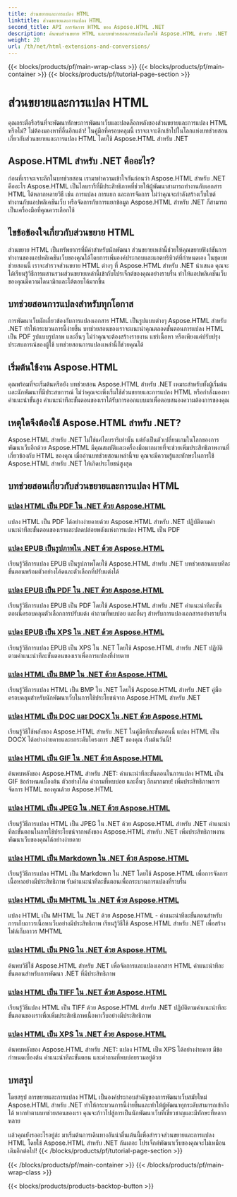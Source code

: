 ```yaml
---
title: ส่วนขยายและการแปลง HTML
linktitle: ส่วนขยายและการแปลง HTML
second_title: API การจัดการ HTML ของ Aspose.HTML .NET
description: ค้นพบส่วนขยาย HTML และบทช่วยสอนการแปลงโดยใช้ Aspose.HTML สำหรับ .NET เรียนรู้วิธีเพิ่มประสิทธิภาพการพัฒนาเว็บด้วยบทช่วยสอนที่ครอบคลุมเหล่านี้
weight: 20
url: /th/net/html-extensions-and-conversions/
---
```


{{< blocks/products/pf/main-wrap-class >}}
{{< blocks/products/pf/main-container >}}
{{< blocks/products/pf/tutorial-page-section >}}

# ส่วนขยายและการแปลง HTML


คุณกระตือรือร้นที่จะพัฒนาทักษะการพัฒนาเว็บและปลดล็อกพลังของส่วนขยายและการแปลง HTML หรือไม่? ไม่ต้องมองหาที่อื่นอีกแล้ว! ในคู่มือที่ครอบคลุมนี้ เราจะเจาะลึกเข้าไปในโลกแห่งบทช่วยสอนเกี่ยวกับส่วนขยายและการแปลง HTML โดยใช้ Aspose.HTML สำหรับ .NET

## Aspose.HTML สำหรับ .NET คืออะไร?

ก่อนที่เราจะเจาะลึกในบทช่วยสอน เรามาทำความเข้าใจกันก่อนว่า Aspose.HTML สำหรับ .NET คืออะไร Aspose.HTML เป็นไลบรารีที่มีประสิทธิภาพที่ช่วยให้ผู้พัฒนาสามารถทำงานกับเอกสาร HTML ได้หลากหลายวิธี เช่น การแปลง การแยก และการจัดการ ไม่ว่าคุณจะกำลังสร้างเว็บไซต์ ทำงานกับแอปพลิเคชันเว็บ หรือจัดการกับการแยกข้อมูล Aspose.HTML สำหรับ .NET ก็สามารถเป็นเครื่องมือที่คุณควรเลือกใช้

## ไขข้อข้องใจเกี่ยวกับส่วนขยาย HTML

ส่วนขยาย HTML เป็นทรัพยากรที่มีค่าสำหรับนักพัฒนา ส่วนขยายเหล่านี้ช่วยให้คุณขยายฟังก์ชันการทำงานของแอปพลิเคชันเว็บของคุณได้โดยการเพิ่มองค์ประกอบและแอตทริบิวต์ที่กำหนดเอง ในชุดบทช่วยสอนนี้ เราจะสำรวจส่วนขยาย HTML ต่างๆ ที่ Aspose.HTML สำหรับ .NET นำเสนอ คุณจะได้เรียนรู้วิธีการผสานรวมส่วนขยายเหล่านี้เข้ากับโปรเจ็กต์ของคุณอย่างราบรื่น ทำให้แอปพลิเคชันเว็บของคุณมีความไดนามิกและโต้ตอบได้มากขึ้น

## บทช่วยสอนการแปลงสำหรับทุกโอกาส

การพัฒนาเว็บมักเกี่ยวข้องกับการแปลงเอกสาร HTML เป็นรูปแบบต่างๆ Aspose.HTML สำหรับ .NET ทำให้กระบวนการนี้ง่ายขึ้น บทช่วยสอนของเราจะแนะนำคุณตลอดขั้นตอนการแปลง HTML เป็น PDF รูปแบบรูปภาพ และอื่นๆ ไม่ว่าคุณจะต้องสร้างรายงาน แชร์เนื้อหา หรือเพียงแค่ปรับปรุงประสบการณ์ของผู้ใช้ บทช่วยสอนการแปลงเหล่านี้ก็ช่วยคุณได้

## เริ่มต้นใช้งาน Aspose.HTML

คุณพร้อมที่จะเริ่มต้นหรือยัง บทช่วยสอน Aspose.HTML สำหรับ .NET เหมาะสำหรับทั้งผู้เริ่มต้นและนักพัฒนาที่มีประสบการณ์ ไม่ว่าคุณจะเพิ่งเริ่มใช้ส่วนขยายและการแปลง HTML หรือกำลังมองหาคำแนะนำขั้นสูง คำแนะนำทีละขั้นตอนของเราได้รับการออกแบบมาเพื่อตอบสนองความต้องการของคุณ

## เหตุใดจึงต้องใช้ Aspose.HTML สำหรับ .NET?

Aspose.HTML สำหรับ .NET ไม่ใช่แค่ไลบรารีเท่านั้น แต่ยังเป็นตัวเปลี่ยนเกมในโลกของการพัฒนาเว็บอีกด้วย Aspose.HTML มีคุณสมบัติและเครื่องมือมากมายที่จะช่วยเพิ่มประสิทธิภาพงานที่เกี่ยวข้องกับ HTML ของคุณ เมื่ออ่านบทช่วยสอนเหล่านี้จบ คุณจะมีความรู้และทักษะในการใช้ Aspose.HTML สำหรับ .NET ให้เกิดประโยชน์สูงสุด

## บทช่วยสอนเกี่ยวกับส่วนขยายและการแปลง HTML
### [แปลง HTML เป็น PDF ใน .NET ด้วย Aspose.HTML](./convert-html-to-pdf/)
แปลง HTML เป็น PDF ได้อย่างง่ายดายด้วย Aspose.HTML สำหรับ .NET ปฏิบัติตามคำแนะนำทีละขั้นตอนของเราและปลดปล่อยพลังแห่งการแปลง HTML เป็น PDF
### [แปลง EPUB เป็นรูปภาพใน .NET ด้วย Aspose.HTML](./convert-epub-to-image/)
เรียนรู้วิธีการแปลง EPUB เป็นรูปภาพโดยใช้ Aspose.HTML สำหรับ .NET บทช่วยสอนแบบทีละขั้นตอนพร้อมตัวอย่างโค้ดและตัวเลือกที่ปรับแต่งได้
### [แปลง EPUB เป็น PDF ใน .NET ด้วย Aspose.HTML](./convert-epub-to-pdf/)
เรียนรู้วิธีการแปลง EPUB เป็น PDF โดยใช้ Aspose.HTML สำหรับ .NET คำแนะนำทีละขั้นตอนนี้ครอบคลุมตัวเลือกการปรับแต่ง คำถามที่พบบ่อย และอื่นๆ สำหรับการแปลงเอกสารอย่างราบรื่น
### [แปลง EPUB เป็น XPS ใน .NET ด้วย Aspose.HTML](./convert-epub-to-xps/)
เรียนรู้วิธีการแปลง EPUB เป็น XPS ใน .NET โดยใช้ Aspose.HTML สำหรับ .NET ปฏิบัติตามคำแนะนำทีละขั้นตอนของเราเพื่อการแปลงที่ง่ายดาย
### [แปลง HTML เป็น BMP ใน .NET ด้วย Aspose.HTML](./convert-html-to-bmp/)
เรียนรู้วิธีการแปลง HTML เป็น BMP ใน .NET โดยใช้ Aspose.HTML สำหรับ .NET คู่มือครอบคลุมสำหรับนักพัฒนาเว็บในการใช้ประโยชน์จาก Aspose.HTML สำหรับ .NET
### [แปลง HTML เป็น DOC และ DOCX ใน .NET ด้วย Aspose.HTML](./convert-html-to-doc-docx/)
เรียนรู้วิธีใช้พลังของ Aspose.HTML สำหรับ .NET ในคู่มือทีละขั้นตอนนี้ แปลง HTML เป็น DOCX ได้อย่างง่ายดายและยกระดับโครงการ .NET ของคุณ เริ่มต้นวันนี้!
### [แปลง HTML เป็น GIF ใน .NET ด้วย Aspose.HTML](./convert-html-to-gif/)
ค้นพบพลังของ Aspose.HTML สำหรับ .NET: คำแนะนำทีละขั้นตอนในการแปลง HTML เป็น GIF ข้อกำหนดเบื้องต้น ตัวอย่างโค้ด คำถามที่พบบ่อย และอื่นๆ อีกมากมาย! เพิ่มประสิทธิภาพการจัดการ HTML ของคุณด้วย Aspose.HTML
### [แปลง HTML เป็น JPEG ใน .NET ด้วย Aspose.HTML](./convert-html-to-jpeg/)
เรียนรู้วิธีการแปลง HTML เป็น JPEG ใน .NET ด้วย Aspose.HTML สำหรับ .NET คำแนะนำทีละขั้นตอนในการใช้ประโยชน์จากพลังของ Aspose.HTML สำหรับ .NET เพิ่มประสิทธิภาพงานพัฒนาเว็บของคุณได้อย่างง่ายดาย
### [แปลง HTML เป็น Markdown ใน .NET ด้วย Aspose.HTML](./convert-html-to-markdown/)
เรียนรู้วิธีการแปลง HTML เป็น Markdown ใน .NET โดยใช้ Aspose.HTML เพื่อการจัดการเนื้อหาอย่างมีประสิทธิภาพ รับคำแนะนำทีละขั้นตอนเพื่อกระบวนการแปลงที่ราบรื่น
### [แปลง HTML เป็น MHTML ใน .NET ด้วย Aspose.HTML](./convert-html-to-mhtml/)
แปลง HTML เป็น MHTML ใน .NET ด้วย Aspose.HTML - คำแนะนำทีละขั้นตอนสำหรับการเก็บถาวรเนื้อหาเว็บอย่างมีประสิทธิภาพ เรียนรู้วิธีใช้ Aspose.HTML สำหรับ .NET เพื่อสร้างไฟล์เก็บถาวร MHTML
### [แปลง HTML เป็น PNG ใน .NET ด้วย Aspose.HTML](./convert-html-to-png/)
ค้นพบวิธีใช้ Aspose.HTML สำหรับ .NET เพื่อจัดการและแปลงเอกสาร HTML คำแนะนำทีละขั้นตอนสำหรับการพัฒนา .NET ที่มีประสิทธิภาพ
### [แปลง HTML เป็น TIFF ใน .NET ด้วย Aspose.HTML](./convert-html-to-tiff/)
เรียนรู้วิธีแปลง HTML เป็น TIFF ด้วย Aspose.HTML สำหรับ .NET ปฏิบัติตามคำแนะนำทีละขั้นตอนของเราเพื่อเพิ่มประสิทธิภาพเนื้อหาเว็บอย่างมีประสิทธิภาพ
### [แปลง HTML เป็น XPS ใน .NET ด้วย Aspose.HTML](./convert-html-to-xps/)
ค้นพบพลังของ Aspose.HTML สำหรับ .NET: แปลง HTML เป็น XPS ได้อย่างง่ายดาย มีข้อกำหนดเบื้องต้น คำแนะนำทีละขั้นตอน และคำถามที่พบบ่อยรวมอยู่ด้วย

## บทสรุป

โดยสรุป การขยายและการแปลง HTML เป็นองค์ประกอบสำคัญของการพัฒนาเว็บสมัยใหม่ Aspose.HTML สำหรับ .NET ทำให้กระบวนการนี้ง่ายขึ้นและทำให้ผู้พัฒนาทุกระดับสามารถเข้าถึงได้ หากทำตามบทช่วยสอนของเรา คุณจะก้าวไปสู่การเป็นนักพัฒนาเว็บที่เชี่ยวชาญและมีทักษะที่หลากหลาย

แล้วคุณยังรออะไรอยู่ล่ะ มาเริ่มต้นการเดินทางอันน่าตื่นเต้นนี้เพื่อสำรวจส่วนขยายและการแปลง HTML โดยใช้ Aspose.HTML สำหรับ .NET กันเถอะ โปรเจ็กต์พัฒนาเว็บของคุณจะไม่เหมือนเดิมอีกต่อไป!
{{< /blocks/products/pf/tutorial-page-section >}}

{{< /blocks/products/pf/main-container >}}
{{< /blocks/products/pf/main-wrap-class >}}

{{< blocks/products/products-backtop-button >}}
